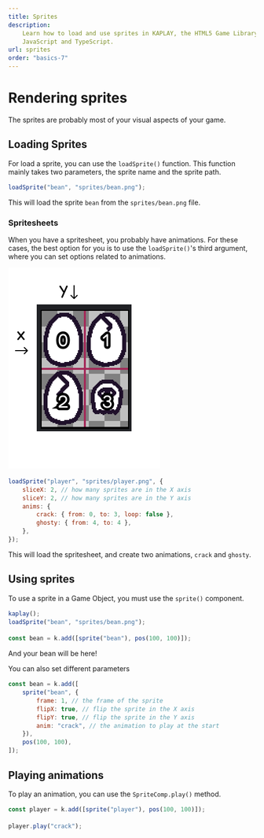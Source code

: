 ```yaml
---
title: Sprites
description:
    Learn how to load and use sprites in KAPLAY, the HTML5 Game Library for
    JavaScript and TypeScript.
url: sprites
order: "basics-7"
---
```


# Rendering sprites

The sprites are probably most of your visual aspects of your game.

## Loading Sprites

For load a sprite, you can use the `loadSprite()` function. This function mainly
takes two parameters, the sprite name and the sprite path.

```js
loadSprite("bean", "sprites/bean.png");
```

This will load the sprite `bean` from the `sprites/bean.png` file.

### Spritesheets

When you have a spritesheet, you probably have animations. For these cases, the
best option for you is to use the `loadSprite()`'s third argument, where you can
set options related to animations.

![assets eggs](assets/eggs.png)

```js
loadSprite("player", "sprites/player.png", {
    sliceX: 2, // how many sprites are in the X axis
    sliceY: 2, // how many sprites are in the Y axis
    anims: {
        crack: { from: 0, to: 3, loop: false },
        ghosty: { from: 4, to: 4 },
    },
});
```

This will load the spritesheet, and create two animations, `crack` and `ghosty`.

## Using sprites

To use a sprite in a Game Object, you must use the `sprite()` component.

```js
kaplay();
loadSprite("bean", "sprites/bean.png");

const bean = k.add([sprite("bean"), pos(100, 100)]);
```

And your bean will be here!

You can also set different parameters

```js
const bean = k.add([
    sprite("bean", {
        frame: 1, // the frame of the sprite
        flipX: true, // flip the sprite in the X axis
        flipY: true, // flip the sprite in the Y axis
        anim: "crack", // the animation to play at the start
    }),
    pos(100, 100),
]);
```

## Playing animations

To play an animation, you can use the `SpriteComp.play()` method.

```js
const player = k.add([sprite("player"), pos(100, 100)]);

player.play("crack");
```
